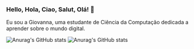 ### Hello, Hola, Ciao, Salut, Olá! 👋
Eu sou a Giovanna, uma estudante de Ciência da Computação dedicada a aprender sobre o mundo digital.

![Anurag's GitHub stats](https://github-readme-stats.vercel.app/api?GiovannaSPenido=anuraghazra&show_icons=true&theme=radical)
![Anurag's GitHub stats](https://github-readme-stats.vercel.app/api?username=anuraghazra&show_icons=true&theme=synthwave)
